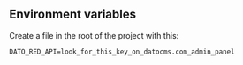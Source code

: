 ## Environment variables
Create a file in the root of the project with this:
```
DATO_RED_API=look_for_this_key_on_datocms.com_admin_panel
```
